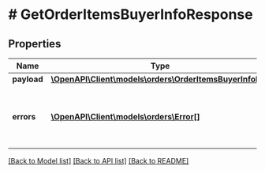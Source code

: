 # # GetOrderItemsBuyerInfoResponse

## Properties

Name | Type | Description | Notes
------------ | ------------- | ------------- | -------------
**payload** | [**\OpenAPI\Client\models\orders\OrderItemsBuyerInfoList**](OrderItemsBuyerInfoList.md) |  | [optional]
**errors** | [**\OpenAPI\Client\models\orders\Error[]**](Error.md) | A list of error responses returned when a request is unsuccessful. | [optional]

[[Back to Model list]](../../README.md#models) [[Back to API list]](../../README.md#endpoints) [[Back to README]](../../README.md)
